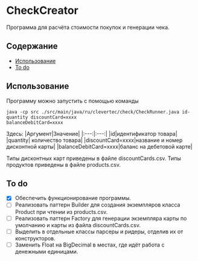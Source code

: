 # CheckCreator
Программа для расчёта стоимости покупок и генерации чека. 

## Содержание
- [Использование](#использование)
- [To do](#to-do)

## Использование
Программу можно запустить с помощью команды
```
java -cp src ./src/main/java/ru/clevertec/check/CheckRunner.java id-quantity discountCard=xxxx
balanceDebitCard=xxxx
```
Здесь: 
|Аргумент|Значение|
|:---:|:---:|
|id|идентификатор товара|
|quantity| количество товара|
|discountCard=xxxx|название и номер дисконтной карты|
|balanceDebitCard=xxxx|баланс на дебетовой карте|

Типы дисконтных карт приведены в файле discountCards.csv.
Типы продуктов приведены в файле products.csv.

## To do
- [x] Обеспечить функционирование программы.
- [ ] Реализовать паттерн Builder для создания экземпляров класса Product при чтении из products.csv.
- [ ] Реализовать паттерн Factory для генерации экземпляра карты по умолчанию и карты из файла discountCards.csv.
- [ ] Выделить в отдельные классы парсеры и ридеры, отделив их от конструкторов.
- [ ] Заменить Float на BigDecimal в местах, где идёт работа с денежными единицами.
